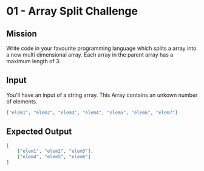 # 01 - Array Split Challenge

## Mission
Write code in your favourite programming language which splits a array into a new multi dimensional array. Each array in the parent array has a maximum length of 3.

## Input
You'll have an input of a string array. This Array contains an unkown number of elements. 
```json
["elem1", "elem2", "elem3", "elem4", "elem5", "elem6", "elem7"]
```

## Expected Output
```json
[
    ["elem1", "elem2", "elem3"],
    ["elem4", "elem5", "elem6"]
]
```